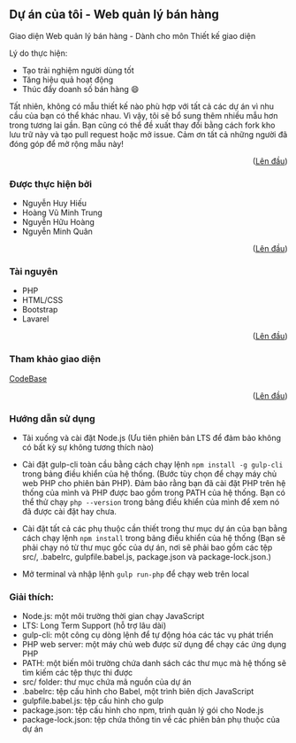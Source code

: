 <!-- ABOUT THE PROJECT -->
## Dự án của tôi - Web quản lý bán hàng

Giao diện Web quản lý bán hàng - Dành cho môn Thiết kế giao diện

Lý do thực hiện:
* Tạo trải nghiệm người dùng tốt
* Tăng hiệu quả hoạt động
* Thúc đẩy doanh số bán hàng :smile:

Tất nhiên, không có mẫu thiết kế nào phù hợp với tất cả các dự án vì nhu cầu của bạn có thể khác nhau. Vì vậy, tôi sẽ bổ sung thêm nhiều mẫu hơn trong tương lai gần. Bạn cũng có thể đề xuất thay đổi bằng cách fork kho lưu trữ này và tạo pull request hoặc mở issue. Cảm ơn tất cả những người đã đóng góp để mở rộng mẫu này!

<p align="right">(<a href="#readme-top">Lên đầu</a>)</p>

### Được thực hiện bởi

* Nguyễn Huy Hiếu
* Hoàng Vũ Minh Trung
* Nguyễn Hữu Hoàng
* Nguyễn Minh Quân

<p align="right">(<a href="#readme-top">Lên đầu</a>)</p>

### Tài nguyên

* PHP
* HTML/CSS
* Bootstrap
* Lavarel

<p align="right">(<a href="#readme-top">Lên đầu</a>)</p>

### Tham khảo giao diện

[CodeBase](https://demo.pixelcave.com/codebase/)

<p align="right">(<a href="#readme-top">Lên đầu</a>)</p>

### Hướng dẫn sử dụng

* Tải xuống và cài đặt Node.js (Ưu tiên phiên bản LTS để đảm bảo không có bất kỳ sự không tương thích nào)

* Cài đặt gulp-cli toàn cầu bằng cách chạy lệnh ```npm install -g gulp-cli``` trong bảng điều khiển của hệ thống.
(Bước tùy chọn để chạy máy chủ web PHP cho phiên bản PHP). Đảm bảo rằng bạn đã cài đặt PHP trên hệ thống của mình và PHP được bao gồm trong PATH của hệ thống. Bạn có thể thử chạy ```php --version``` trong bảng điều khiển của mình để xem nó đã được cài đặt hay chưa.

* Cài đặt tất cả các phụ thuộc cần thiết trong thư mục dự án của bạn bằng cách chạy lệnh ```npm install``` trong bảng điều khiển của hệ thống (Bạn sẽ phải chạy nó từ thư mục gốc của dự án, nơi sẽ phải bao gồm các tệp src/, .babelrc, gulpfile.babel.js, package.json và package-lock.json.)
  
* Mở terminal và nhập lệnh ```gulp run-php``` để chạy web trên local

### Giải thích:

* Node.js: một môi trường thời gian chạy JavaScript
* LTS: Long Term Support (hỗ trợ lâu dài)
* gulp-cli: một công cụ dòng lệnh để tự động hóa các tác vụ phát triển
* PHP web server: một máy chủ web được sử dụng để chạy các ứng dụng PHP
* PATH: một biến môi trường chứa danh sách các thư mục mà hệ thống sẽ tìm kiếm các tệp thực thi được
* src/ folder: thư mục chứa mã nguồn của dự án
* .babelrc: tệp cấu hình cho Babel, một trình biên dịch JavaScript
* gulpfile.babel.js: tệp cấu hình cho gulp
* package.json: tệp cấu hình cho npm, trình quản lý gói cho Node.js
* package-lock.json: tệp chứa thông tin về các phiên bản phụ thuộc của dự án

